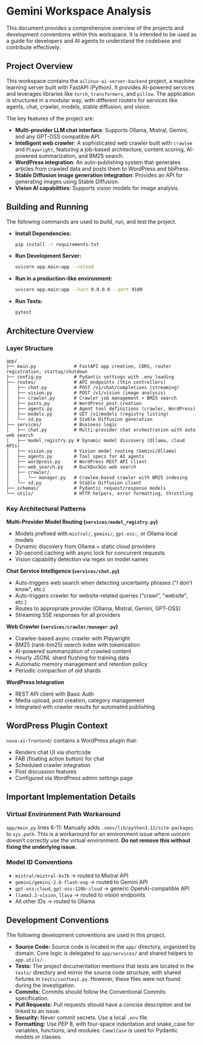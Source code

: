 # Gemini Workspace Analysis

This document provides a comprehensive overview of the projects and development conventions within this workspace. It is intended to be used as a guide for developers and AI agents to understand the codebase and contribute effectively.

## Project Overview

This workspace contains the `ailinux-ai-server-backend` project, a machine learning server built with FastAPI (Python). It provides AI-powered services and leverages libraries like `torch`, `transformers`, and `pillow`. The application is structured in a modular way, with different routers for services like agents, chat, crawler, models, stable diffusion, and vision.

The key features of the project are:
- **Multi-provider LLM chat interface**: Supports Ollama, Mistral, Gemini, and any GPT-OSS compatible API.
- **Intelligent web crawler**: A sophisticated web crawler built with `crawlee` and `Playwright`, featuring a job-based architecture, content scoring, AI-powered summarization, and BM25 search.
- **WordPress integration**: An auto-publishing system that generates articles from crawled data and posts them to WordPress and bbPress.
- **Stable Diffusion image generation integration**: Provides an API for generating images using Stable Diffusion.
- **Vision AI capabilities**: Supports vision models for image analysis.

## Building and Running

The following commands are used to build, run, and test the project.

*   **Install Dependencies:**
    ```bash
    pip install -r requirements.txt
    ```
*   **Run Development Server:**
    ```bash
    uvicorn app.main:app --reload
    ```
*   **Run in a production-like environment:**
    ```bash
    uvicorn app.main:app --host 0.0.0.0 --port 9100
    ```
*   **Run Tests:**
    ```bash
    pytest
    ```

## Architecture Overview

### Layer Structure
```
app/
├── main.py              # FastAPI app creation, CORS, router registration, startup/shutdown
├── config.py            # Pydantic settings with .env loading
├── routes/              # API endpoints (thin controllers)
│   ├── chat.py          # POST /v1/chat/completions (streaming)
│   ├── vision.py        # POST /v1/vision (image analysis)
│   ├── crawler.py       # Crawler job management + BM25 search
│   ├── posts.py         # WordPress post creation
│   ├── agents.py        # Agent tool definitions (crawler, WordPress)
│   ├── models.py        # GET /v1/models (registry listing)
│   └── sd.py            # Stable Diffusion generation
├── services/            # Business logic
│   ├── chat.py          # Multi-provider chat orchestration with auto web search
│   ├── model_registry.py # Dynamic model discovery (Ollama, cloud APIs)
│   ├── vision.py        # Vision model routing (Gemini/Ollama)
│   ├── agents.py        # Tool specs for AI agents
│   ├── wordpress.py     # WordPress REST API client
│   ├── web_search.py    # DuckDuckGo web search
│   ├── crawler/
│   │   └── manager.py   # Crawlee-based crawler with BM25 indexing
│   └── sd.py            # Stable Diffusion client
├── schemas/             # Pydantic request/response models
└── utils/               # HTTP helpers, error formatting, throttling
```

### Key Architectural Patterns

**Multi-Provider Model Routing (`services/model_registry.py`)**
- Models prefixed with `mistral/`, `gemini/`, `gpt-oss:`, or Ollama local models
- Dynamic discovery from Ollama + static cloud providers
- 30-second caching with async lock for concurrent requests
- Vision capability detection via regex on model names

**Chat Service Intelligence (`services/chat.py`)**
- Auto-triggers web search when detecting uncertainty phrases ("I don't know", etc.)
- Auto-triggers crawler for website-related queries ("crawl", "website", etc.)
- Routes to appropriate provider (Ollama, Mistral, Gemini, GPT-OSS)
- Streaming SSE responses for all providers

**Web Crawler (`services/crawler/manager.py`)**
- Crawlee-based async crawler with Playwright
- BM25 (rank-bm25) search index with tokenization
- AI-powered summarization of crawled content
- Hourly JSONL shard flushing for training data
- Automatic memory management and retention policy
- Periodic compaction of old shards

**WordPress Integration**
- REST API client with Basic Auth
- Media upload, post creation, category management
- Integrated with crawler results for automated publishing

## WordPress Plugin Context

`nova-ai-frontend/` contains a WordPress plugin that:
- Renders chat UI via shortcode
- FAB (floating action button) for chat
- Scheduled crawler integration
- Post discussion features
- Configured via WordPress admin settings page

## Important Implementation Details

### Virtual Environment Path Workaround
`app/main.py` lines 6-11: Manually adds `.venv/lib/python3.12/site-packages` to `sys.path`. This is a workaround for an environment issue where uvicorn doesn't correctly use the virtual environment. **Do not remove this without fixing the underlying issue.**

### Model ID Conventions
- `mistral/mixtral-8x7b` → routed to Mistral API
- `gemini/gemini-2.0-flash-exp` → routed to Gemini API
- `gpt-oss:cloud`, `gpt-oss:120b-cloud` → generic OpenAI-compatible API
- `llama3.2-vision`, `llava` → routed to vision endpoints
- All other IDs → routed to Ollama

## Development Conventions

The following development conventions are used in this project.

*   **Source Code:** Source code is located in the `app/` directory, organized by domain. Core logic is delegated to `app/services/` and shared helpers to `app.utils/`.
*   **Tests:** The project documentation mentions that tests are located in the `tests/` directory and mirror the source code structure, with shared fixtures in `tests/conftest.py`. However, these files were not found during the investigation.
*   **Commits:** Commits should follow the Conventional Commits specification.
*   **Pull Requests:** Pull requests should have a concise description and be linked to an issue.
*   **Security:** Never commit secrets. Use a local `.env` file.
*   **Formatting:** Use PEP 8, with four-space indentation and snake_case for variables, functions, and modules. `CamelCase` is used for Pydantic models or classes.